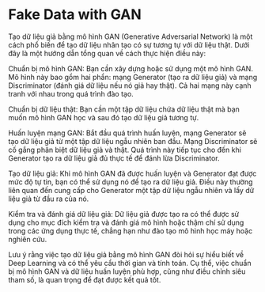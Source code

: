 # Fake Data with GAN
Tạo dữ liệu giả bằng mô hình GAN (Generative Adversarial Network) là một cách phổ biến để tạo dữ liệu nhân tạo có sự tương tự với dữ liệu thật. Dưới đây là một hướng dẫn tổng quan về cách thực hiện điều này:

Chuẩn bị mô hình GAN: Bạn cần xây dựng hoặc sử dụng một mô hình GAN. Mô hình này bao gồm hai phần: mạng Generator (tạo ra dữ liệu giả) và mạng Discriminator (đánh giá dữ liệu nếu nó giả hay thật). Cả hai mạng này cạnh tranh với nhau trong quá trình đào tạo.

Chuẩn bị dữ liệu thật: Bạn cần một tập dữ liệu chứa dữ liệu thật mà bạn muốn mô hình GAN học và sau đó tạo dữ liệu giả tương tự.

Huấn luyện mạng GAN: Bắt đầu quá trình huấn luyện, mạng Generator sẽ tạo dữ liệu giả từ một tập dữ liệu ngẫu nhiên ban đầu. Mạng Discriminator sẽ cố gắng phân biệt dữ liệu giả và thật. Quá trình này tiếp tục cho đến khi Generator tạo ra dữ liệu giả đủ thực tế để đánh lừa Discriminator.

Tạo dữ liệu giả: Khi mô hình GAN đã được huấn luyện và Generator đạt được mức độ tự tin, bạn có thể sử dụng nó để tạo ra dữ liệu giả. Điều này thường liên quan đến cung cấp cho Generator một tập dữ liệu ngẫu nhiên và lấy dữ liệu giả từ đầu ra của nó.

Kiểm tra và đánh giá dữ liệu giả: Dữ liệu giả được tạo ra có thể được sử dụng cho mục đích kiểm tra và đánh giá mô hình hoặc thậm chí sử dụng trong các ứng dụng thực tế, chẳng hạn như đào tạo mô hình học máy hoặc nghiên cứu.

Lưu ý rằng việc tạo dữ liệu giả bằng mô hình GAN đòi hỏi sự hiểu biết về Deep Learning và có thể yêu cầu thời gian và tính toán. Cụ thể, việc chuẩn bị mô hình GAN và dữ liệu huấn luyện phù hợp, cũng như điều chỉnh siêu tham số, là quan trọng để đạt được kết quả tốt.